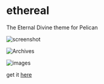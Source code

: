 # ethereal
The Eternal Divine theme for Pelican

![screenshot](http://i.imgur.com/3XWz7vC.png)

![Archives](http://i.imgur.com/N6syC7v.png)

![images](http://i.imgur.com/PbJ3QhI.png)

get it [here](https://github.com/adiultra/ethereal/releases)
